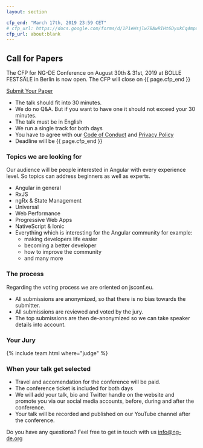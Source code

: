 ```yaml
---
layout: section

cfp_end: "March 17th, 2019 23:59 CET"
# cfp_url: https://docs.google.com/forms/d/1P1eWsjlw7BAwRIHt6DyxkCq4mpaek_2aM8rtiF0D7pg
cfp_url: about:blank
---
```


## Call for Papers

The CFP for NG-DE Conference on August 30th & 31st, 2019 at BOLLE FESTSÄLE in Berlin is now open. The CFP will close on {{ page.cfp_end }}

<div class="cfp">
  <div class="cfp__cta">
    <a class="button button--xlarge" href="{{ page.cfp_url }}" target="_blank" rel="nofollow noopener">
      <span class="button__scale">Submit Your Paper</span>
    </a>
  </div>
</div>

- The talk should fit into 30 minutes.
- We do no Q&A. But if you want to have one it should not exceed your 30 minutes.
- The talk must be in English
- We run a single track for both days
- You have to agree with our [Code of Conduct](/code-of-conduct) and [Privacy Policy](/data-privacy)
- Deadline will be {{ page.cfp_end }}

### Topics we are looking for

Our audience will be people interested in Angular with every experience level. So topics can address beginners as well as experts.

- Angular in general
- RxJS
- ngRx & State Management
- Universal
- Web Performance
- Progressive Web Apps
- NativeScript & Ionic
- Everything which is interesting for the Angular community for example:
  - making developers life easier
  - becoming a better developer
  - how to improve the community
  - and many more

### The process

Regarding the voting process we are oriented on jsconf.eu.

- All submissions are anonymized, so that there is no bias towards the submitter.
- All submissions are reviewed and voted by the jury.
- The top submissions are then de-anonymized so we can take speaker details into account.

### Your Jury

{% include team.html where="judge" %}

### When your talk get selected

- Travel and accomendation for the conference will be paid.
- The conference ticket is included for both days
- We will add your talk, bio and Twitter handle on the website and promote you via our social media accounts, before, during and after the conference.
- Your talk will be recorded and published on our YouTube channel after the conference.

Do you have any questions? Feel free to get in touch with us [info@ng-de.org](mailto:info@ng-de.org)

